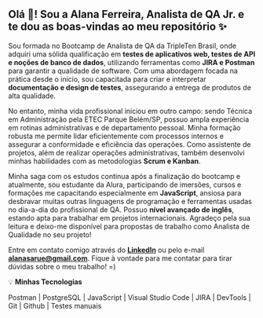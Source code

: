 ## Olá 👋! Sou a Alana Ferreira, Analista de QA Jr. e te dou as boas-vindas ao meu repositório ✨
Sou formada no Bootcamp de Analista de QA da TripleTen Brasil, onde adquiri uma sólida qualificação em **testes de aplicativos web, testes de API e noções de banco de dados**, utilizando ferramentas como **JIRA e Postman** para garantir a qualidade de software. Com uma abordagem focada na prática desde o início, sou capacitada para criar e interpretar **documentação e design de testes**, assegurando a entrega de produtos de alta qualidade.

No entanto, minha vida profissional iniciou em outro campo: sendo Técnica em Administração pela ETEC Parque Belém/SP, possuo ampla experiência em rotinas administrativas e de departamento pessoal. Minha formação robusta me permite lidar eficientemente com processos internos e assegurar a conformidade e eficiência das operações. Como assistente de projetos, além de realizar operações administrativas, também desenvolvi minhas habilidades com as metodologias **Scrum e Kanban**.

Minha saga com os estudos continua após a finalização do bootcamp e atualmente, sou estudante da Alura, participando de imersões, cursos e formações me capacitando especialmente em **JavaScript**, ansiosa para desbravar muitas outras linguagens de programação e ferramentas usadas no dia-a-dia do profissional de QA.
Possuo **nível avançado de inglês**, estando apta para trabalhar em projetos internacionais.
Agradeço pela sua leitura e deixo-me disponível para propostas de trabalho como Analista de Qualidade no seu projeto!

Entre em contato comigo através do **[LinkedIn](https://www.linkedin.com/in/alanaferreira05/)** ou pelo e-mail **alanasarue@gmail.com**. Fique à vontade para me contatar para tirar dúvidas sobre o meu trabalho! =)


💡 **Minhas Tecnologias**

Postman | PostgreSQL | JavaScript | Visual Studio Code | JIRA | DevTools | Git | Github | Testes manuais
